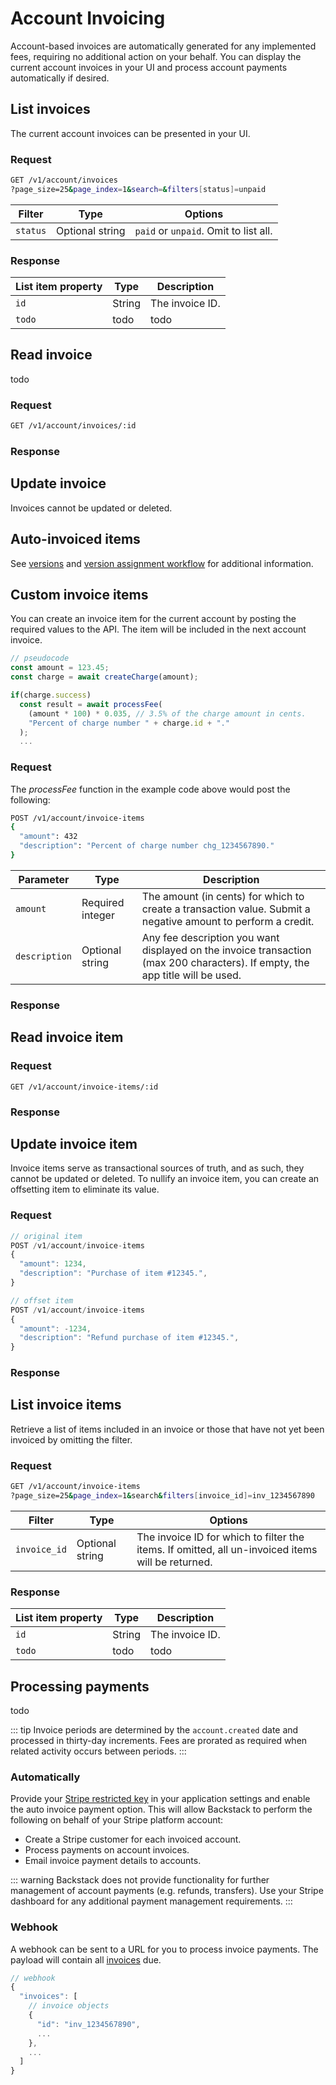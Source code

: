 # Account Invoicing

Account-based invoices are automatically generated for any implemented fees, requiring no additional action on your behalf. You can display the current account invoices in your UI and process account payments automatically if desired.

## List invoices

The current account invoices can be presented in your UI.

### Request

```sh
GET /v1/account/invoices
?page_size=25&page_index=1&search=&filters[status]=unpaid
```

<!--@include: ./includes/list-parameters.md-->

| Filter | Type | Options |
| --- | --- | --- |
| `status` | Optional string | `paid` or `unpaid`. Omit to list all. |

### Response

<!--@include: ./includes/list-response.md-->

| List item property | Type | Description |
| --- | --- | --- |
| `id` | String | The invoice ID. |
| `todo` | todo | todo |


## Read invoice

todo

### Request

```sh
GET /v1/account/invoices/:id
```

### Response

<!--@include: ./includes/objects/invoice.md-->

## Update invoice

Invoices cannot be updated or deleted.

## Auto-invoiced items

<!--@include: ./includes/auto-invoiced-fees.md-->

See [versions](/versions) and [version assignment workflow](/version-assignment) for additional information.

## Custom invoice items

You can create an invoice item for the current account by posting the required values to the API. The item will be included in the next account invoice.

```js
// pseudocode
const amount = 123.45; 
const charge = await createCharge(amount);

if(charge.success)
  const result = await processFee(
    (amount * 100) * 0.035, // 3.5% of the charge amount in cents.
    "Percent of charge number " + charge.id + "."
  );
  ...
```

### Request

The _processFee_ function in the example code above would post the following:

```sh
POST /v1/account/invoice-items
{ 
  "amount": 432
  "description": "Percent of charge number chg_1234567890."
}
```

| Parameter | Type | Description |
| --- | --- | --- |
| `amount` | Required integer | The amount (in cents) for which to create a transaction value. Submit a negative amount to perform a credit. |
|  `description` | Optional string | Any fee description you want displayed on the invoice transaction (max 200 characters). If empty, the app title will be used. |

### Response


<!--@include: ./includes/objects/partials/invoice-item.md-->


## Read invoice item

### Request

```shell
GET /v1/account/invoice-items/:id
```


### Response


<!--@include: ./includes/objects/invoice-item.md-->


## Update invoice item


Invoice items serve as transactional sources of truth, and as such, they cannot be updated or deleted. To nullify an invoice item, you can create an offsetting item to eliminate its value.

### Request

```js
// original item
POST /v1/account/invoice-items
{
  "amount": 1234,
  "description": "Purchase of item #12345.",
}

// offset item
POST /v1/account/invoice-items
{
  "amount": -1234,
  "description": "Refund purchase of item #12345.",
}
```

### Response

<!--@include: ./includes/objects/partials/invoice-item.md-->


## List invoice items

Retrieve a list of items included in an invoice or those that have not yet been invoiced by omitting the filter.

### Request

```sh
GET /v1/account/invoice-items
?page_size=25&page_index=1&search&filters[invoice_id]=inv_1234567890
```

<!--@include: ./includes/list-parameters.md-->

| Filter | Type | Options |
| --- | --- | --- |
| `invoice_id` | Optional string | The invoice ID for which to filter the items. If omitted, all un-invoiced items will be returned. |


### Response

<!--@include: ./includes/list-response.md-->


| List item property | Type | Description |
| --- | --- | --- |
| `id` | String | The invoice ID. |
| `todo` | todo | todo |



## Processing payments

todo

::: tip
Invoice periods are determined by the `account.created` date and processed in thirty-day increments. Fees are prorated
as required when related activity occurs between periods.
:::

### Automatically

Provide your [Stripe restricted key](https://docs.stripe.com/keys) in your application settings and enable the auto invoice payment option. This will allow Backstack to perform the following on behalf of your Stripe platform account:

- Create a Stripe customer for each invoiced account.
- Process payments on account invoices.
- Email invoice payment details to accounts.



::: warning
Backstack does not provide functionality for further management of account payments (e.g. refunds, transfers). Use your Stripe dashboard for any additional payment management requirements.
:::


### Webhook

A webhook can be sent to a URL for you to process invoice payments. The payload will contain all [invoices](/invoices) due.

```js
// webhook
{
  "invoices": [
    // invoice objects
    {
      "id": "inv_1234567890",
      ...
    },
    ...
  ]
}
```



